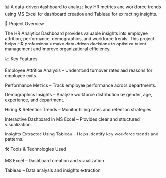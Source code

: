 📊 A data-driven dashboard to analyze key HR metrics and workforce trends using MS Excel for dashboard creation and Tableau for extracting insights.

📌 Project Overview

The HR Analytics Dashboard provides valuable insights into employee attrition, performance, demographics, and workforce trends. This project helps HR professionals make data-driven decisions to optimize talent management and improve organizational efficiency.

📈 Key Features

Employee Attrition Analysis – Understand turnover rates and reasons for employee exits.

Performance Metrics – Track employee performance across departments.

Demographics Insights – Analyze workforce distribution by gender, age, experience, and department.

Hiring & Retention Trends – Monitor hiring rates and retention strategies.

Interactive Dashboard in MS Excel – Provides clear and structured visualization.

Insights Extracted Using Tableau – Helps identify key workforce trends and patterns.

🛠 Tools & Technologies Used

MS Excel – Dashboard creation and visualization

Tableau – Data analysis and insights extraction
